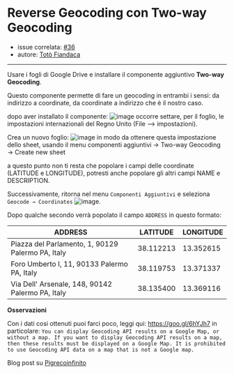 # Reverse Geocoding con Two-way Geocoding

- issue correlata: [#36](https://github.com/opendatasicilia/tansignari/issues/36)
- autore: [Totò Fiandaca](https://twitter.com/totofiandaca?lang=it)

---

Usare i fogli di Google Drive e installare il componente aggiuntivo **Two-way Geocoding**.

Questo componente permette di fare un geocoding in entrambi i sensi: da indirizzo a coordinate, da coordinate a indirizzo che è il nostro caso.

dopo aver installato il componente:
![image](https://user-images.githubusercontent.com/7631137/54376996-90c57d80-4684-11e9-83b8-4c289efda745.png)
occorre settare, per il foglio, le impostazioni internazionali del Regno Unito (File –> impostazioni).

Crea un nuovo foglio:
![image](https://user-images.githubusercontent.com/7631137/54377229-09c4d500-4685-11e9-8a09-838056f80b8a.png)
in modo da ottenere questa impostazione dello sheet, usando il menu componenti aggiuntivi → Two-way Geocoding → Create new sheet

a questo punto non ti resta che popolare i campi delle coordinate (LATITUDE e LONGITUDE), potresti anche popolare gli altri campi NAME e DESCRIPTION.

Successivamente, ritorna nel menu `Componenti Aggiuntivi` e seleziona `Geocode → Coordinates`
![image](https://user-images.githubusercontent.com/7631137/54380403-9ffbf980-468b-11e9-8d5e-de4cde60fb9f.png).

Dopo qualche secondo verrà popolato il campo `ADDRESS` in questo formato:

ADDRESS|LATITUDE|LONGITUDE
----|-------|-----
Piazza del Parlamento, 1, 90129 Palermo PA, Italy|38.112213|13.352615
Foro Umberto I, 11, 90133 Palermo PA, Italy|38.119753|13.371337
Via Dell' Arsenale, 148, 90142 Palermo PA, Italy|38.135400|13.369116

**Osservazioni**

Con i dati cosi ottenuti puoi farci poco, leggi qui: https://goo.gl/6hYJh7
in particolare:
`
You can display Geocoding API results on a Google Map, or without a map. If you want to display Geocoding API results on a map, then these results must be displayed on a Google Map. It is prohibited to use Geocoding API data on a map that is not a Google map.
`

Blog post su [Pigrecoinfinito](https://pigrecoinfinito.wordpress.com/2019/03/14/two-way-geocoding-con-gdrive-spreadsheet/)